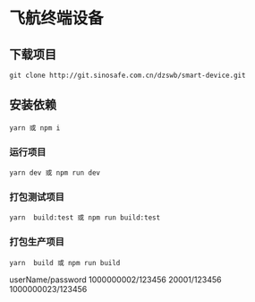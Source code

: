 # 飞航终端设备
## 下载项目
```
git clone http://git.sinosafe.com.cn/dzswb/smart-device.git
```
## 安装依赖
```
yarn 或 npm i
```

### 运行项目
```
yarn dev 或 npm run dev
```

### 打包测试项目
```
yarn  build:test 或 npm run build:test
```
### 打包生产项目
```
yarn  build 或 npm run build
```

userName/password
1000000002/123456
20001/123456
1000000023/123456
